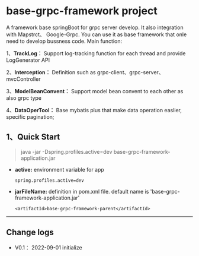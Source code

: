 # base-grpc-framework project
A framework base springBoot for grpc server develop. It also integration with Mapstrct、 Google-Grpc.
You can use it as base framework that onle need to develop bussness code. Main function:

1、__TrackLog：__ Support log-tracking function for each thread and provide LogGenerator API

2、__Interception：__ Definition such as grpc-client、grpc-server、mvcController

3、__ModelBeanConvent：__ Support model bean convent to each other as also grpc type

4、__DataOperTool：__ Base mybatis plus that make data operation easlier, specific pagination;


## 1、Quick Start

> java -jar -Dspring.profiles.active=dev  base-grpc-framework-application.jar

- __active:__ environment variable for app
  ```
  spring.profiles.active=dev
- __jarFileName:__ definition in pom.xml file. default name is 'base-grpc-framework-application.jar'
  ```
  <artifactId>base-grpc-framework-parent</artifactId>
---

## Change logs

- V0.1： 2022-09-01 initialize